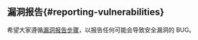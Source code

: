 ---
---

## 漏洞报告{#reporting-vulnerabilities}

希望大家遵循[漏洞报告步骤](/zh/docs/releases/security-vulnerabilities/)，以报告任何可能会导致安全漏洞的 BUG。
